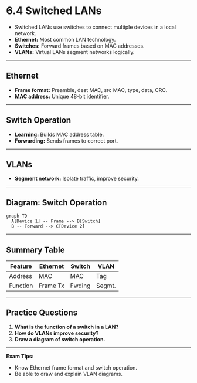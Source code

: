 # 6.4 Switched LANs

- Switched LANs use switches to connect multiple devices in a local network.
- **Ethernet:** Most common LAN technology.
- **Switches:** Forward frames based on MAC addresses.
- **VLANs:** Virtual LANs segment networks logically.

---

## Ethernet
- **Frame format:** Preamble, dest MAC, src MAC, type, data, CRC.
- **MAC address:** Unique 48-bit identifier.

---

## Switch Operation
- **Learning:** Builds MAC address table.
- **Forwarding:** Sends frames to correct port.

---

## VLANs
- **Segment network:** Isolate traffic, improve security.

---

## Diagram: Switch Operation
```mermaid
graph TD
  A[Device 1] -- Frame --> B[Switch]
  B -- Forward --> C[Device 2]
```

---

## Summary Table
| Feature   | Ethernet | Switch | VLAN   |
|-----------|----------|--------|--------|
| Address   | MAC      | MAC    | Tag    |
| Function  | Frame Tx | Fwding | Segmt. |

---

## Practice Questions
1. **What is the function of a switch in a LAN?**
2. **How do VLANs improve security?**
3. **Draw a diagram of switch operation.**

---

**Exam Tips:**
- Know Ethernet frame format and switch operation.
- Be able to draw and explain VLAN diagrams. 